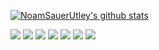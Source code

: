 [![NoamSauerUtley's github stats](https://github-readme-stats.vercel.app/api?username=noamsauerutley&theme=merko&hide=issues&count_private=true&show_icons=true&bg_color=31363e&title_color=d6d8da&text_color=9ba4b4)](https://github.com/anuraghazra/github-readme-stats)

![](https://img.shields.io/badge/Elixir-informational?style=flat&logo=elixir&logoColor=white&color=2bbc8a)
![](https://img.shields.io/badge/Ruby-informational?style=flat&logo=ruby&logoColor=white&color=2bbc8a)
![](https://img.shields.io/badge/Golang-informational?style=flat&logo=go&logoColor=white&color=2bbc8a)
![](https://img.shields.io/badge/Javascript-informational?style=flat&logo=javascript&logoColor=white&color=2bbc8a)
![](https://img.shields.io/badge/React-informational?style=flat&logo=react&logoColor=white&color=2bbc8a)
![](https://img.shields.io/badge/PostgreSQL-informational?style=flat&logo=postgresql&logoColor=white&color=2bbc8a)
![](https://img.shields.io/badge/Graphql-informational?style=flat&logo=graphql&logoColor=white&color=2bbc8a)

